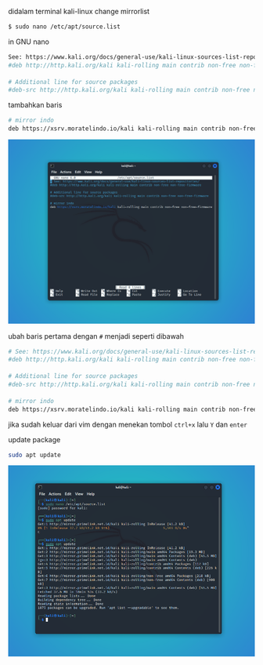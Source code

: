 didalam terminal kali-linux
change mirrorlist

```bash
$ sudo nano /etc/apt/source.list
```

in GNU nano

```bash
See: https://www.kali.org/docs/general-use/kali-linux-sources-list-repositories/
#deb http://http.kali.org/kali kali-rolling main contrib non-free non-free-firmware

# Additional line for source packages
#deb-src http://http.kali.org/kali kali-rolling main contrib non-free non-free-firmware
```

tambahkan baris

```bash
# mirror indo
deb https://xsrv.moratelindo.io/kali kali-rolling main contrib non-free non-free-firmware
```

![img1](img/screenshoot-in-vb.png)

ubah baris pertama dengan `#` menjadi seperti dibawah

```bash
# See: https://www.kali.org/docs/general-use/kali-linux-sources-list-repositories/
#deb http://http.kali.org/kali kali-rolling main contrib non-free non-free-firmware

# Additional line for source packages
#deb-src http://http.kali.org/kali kali-rolling main contrib non-free non-free-firmware

# mirror indo
deb https://xsrv.moratelindo.io/kali kali-rolling main contrib non-free non-free-firmware
```

jika sudah keluar dari vim dengan menekan tombol `ctrl+x` lalu `Y` dan `enter`

update package

```bash
sudo apt update
```

![Alt text](img/sudo-apt-update.png)
